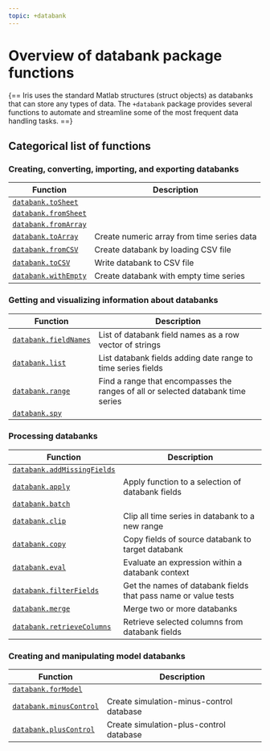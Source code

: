 ```yaml
---
topic: +databank
---
```


# Overview of databank package functions

{==
Iris uses the standard Matlab structures (struct objects) as databanks
that can store any types of data.  The `+databank` package provides several
functions to automate and streamline some of the most frequent data
handling tasks.
==}


## Categorical list of functions 


### Creating, converting, importing, and exporting databanks 

Function | Description
---|---
[`databank.toSheet`](toSheet.md) |
[`databank.fromSheet`](fromSheet.md) |
[`databank.fromArray`](fromArray.md)  | 
[`databank.toArray`](toArray.md)  |  Create numeric array from time series data
[`databank.fromCSV`](fromCSV.md)  |  Create databank by loading CSV file
[`databank.toCSV`](toCSV.md)  |  Write databank to CSV file
[`databank.withEmpty`](withEmpty.md)  |  Create databank with empty time series


### Getting and visualizing information about databanks 

Function | Description
---|---
[`databank.fieldNames`](fieldNames.md)  |  List of databank field names as a row vector of strings
[`databank.list`](list.md)  |  List databank fields adding date range to time series fields
[`databank.range`](range.md)  |  Find a range that encompasses the ranges of all or selected databank time series
[`databank.spy`](spy.md)  |  


### Processing databanks 

Function | Description
---|---
[`databank.addMissingFields`](addMissingFields.md)  |  
[`databank.apply`](apply.md)  |  Apply function to a selection of databank fields
[`databank.batch`](batch.md)  |  
[`databank.clip`](clip.md)  |  Clip all time series in databank to a new range
[`databank.copy`](copy.md)  |  Copy fields of source databank to target databank
[`databank.eval`](eval.md)  |  Evaluate an expression within a databank context
[`databank.filterFields`](filterFields.md)  |  Get the names of databank fields that pass name or value tests
[`databank.merge`](merge.md)  |  Merge two or more databanks
[`databank.retrieveColumns`](retrieveColumns.md)  |  Retrieve selected columns from databank fields


### Creating and manipulating model databanks 

Function | Description
---|---
[`databank.forModel`](forModel.md) | 
[`databank.minusControl`](minusControl.md)  |  Create simulation-minus-control database
[`databank.plusControl`](plusControl.md)  |  Create simulation-plus-control database


